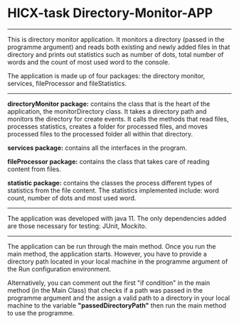 # HICX-task Directory-Monitor-APP

****

This is directory monitor application. It monitors a directory (passed in the programme argument) and reads both existing and newly added files in that directory and prints out statistics such as number of dots, total number of words and the count of most used word to the console.

The application is made up of four packages: the directory monitor, services, fileProcessor and fileStatistics.

****

**directoryMonitor package:** contains the class that is the heart of the application, the monitorDirectory class. It takes a directory path and monitors the directory for create events. It calls the methods that read files, processes statistics, creates a folder for processed files, and moves processed files to the processed folder all within that directory. 


**services package:** contains all the interfaces in the program. 


**fileProcessor package:** contains the class that takes care of reading content from files.


**statistic package:** contains the classes the process different types of statistics from the file content. The statistics implemented include: word count, number of dots and most used word.

****
The application was developed with java 11. The only dependencies added are those necessary for testing: JUnit, Mockito.
****
The application can be run through the main method. Once you run the main method, the application starts. However, you have to provide a directory path located in your local machine in the 
programme argument of the Run configuration environment.

Alternatively, you can comment out the first "if condition" in the main method (in the Main Class) that checks if a path was passed in the programme argument
and the assign a valid path to a directory in your local machine to the variable **"passedDirectoryPath"** then run the main method to use the programme.



